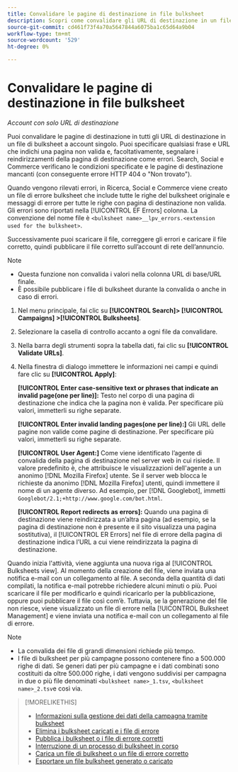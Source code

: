 ```yaml
---
title: Convalidare le pagine di destinazione in file bulksheet
description: Scopri come convalidare gli URL di destinazione in un file di bulksheet a account singolo.
source-git-commit: cd461f73f4a70a5647844a6075ba1c65d64a9b04
workflow-type: tm+mt
source-wordcount: '529'
ht-degree: 0%

---
```


# Convalidare le pagine di destinazione in file bulksheet

*Account con solo URL di destinazione*

Puoi convalidare le pagine di destinazione in tutti gli URL di destinazione in un file di bulksheet a account singolo. Puoi specificare qualsiasi frase e URL che indichi una pagina non valida e, facoltativamente, segnalare i reindirizzamenti della pagina di destinazione come errori. Search, Social e Commerce verificano le condizioni specificate e le pagine di destinazione mancanti (con conseguente errore HTTP 404 o &quot;Non trovato&quot;).

Quando vengono rilevati errori, in Ricerca, Social e Commerce viene creato un file di errore bulksheet che include tutte le righe del bulksheet originale e messaggi di errore per tutte le righe con pagina di destinazione non valida. Gli errori sono riportati nella [!UICONTROL EF Errors] colonna. La convenzione del nome file è `<bulksheet name>__lpv_errors.<extension used for the bulksheet>`.

Successivamente puoi scaricare il file, correggere gli errori e caricare il file corretto, quindi pubblicare il file corretto sull’account di rete dell’annuncio.

>[!NOTE]
>
>* Questa funzione non convalida i valori nella colonna URL di base/URL finale.
>* È possibile pubblicare i file di bulksheet durante la convalida o anche in caso di errori.


1. Nel menu principale, fai clic su **[!UICONTROL Search]> [!UICONTROL Campaigns] >[!UICONTROL Bulksheets]**.

1. Selezionare la casella di controllo accanto a ogni file da convalidare.

1. Nella barra degli strumenti sopra la tabella dati, fai clic su **[!UICONTROL Validate URLs]**.

1. Nella finestra di dialogo immettere le informazioni nei campi e quindi fare clic su **[!UICONTROL Apply]**:

   **[!UICONTROL Enter case-sensitive text or phrases that indicate an invalid page(one per line)]:** Testo nel corpo di una pagina di destinazione che indica che la pagina non è valida. Per specificare più valori, immetterli su righe separate.

   **[!UICONTROL Enter invalid landing pages(one per line):]** Gli URL delle pagine non valide come pagine di destinazione. Per specificare più valori, immetterli su righe separate.

   **[!UICONTROL User Agent:]** Come viene identificato l’agente di convalida della pagina di destinazione nel server web in cui risiede. Il valore predefinito è, che attribuisce le visualizzazioni dell&#39;agente a un anonimo [!DNL Mozilla Firefox] utente. Se il server web blocca le richieste da anonimo [!DNL Mozilla Firefox] utenti, quindi immettere il nome di un agente diverso. Ad esempio, per [!DNL Googlebot], immetti `Googlebot/2.1;+http://www.google.com/bot.html`.

   **[!UICONTROL Report redirects as errors]:** Quando una pagina di destinazione viene reindirizzata a un’altra pagina (ad esempio, se la pagina di destinazione non è presente e il sito visualizza una pagina sostitutiva), il [!UICONTROL ER Errors] nel file di errore della pagina di destinazione indica l’URL a cui viene reindirizzata la pagina di destinazione.

Quando inizia l&#39;attività, viene aggiunta una nuova riga al [!UICONTROL Bulksheets view]. Al momento della creazione del file, viene inviata una notifica e-mail con un collegamento al file. A seconda della quantità di dati compilati, la notifica e-mail potrebbe richiedere alcuni minuti o più. Puoi scaricare il file per modificarlo e quindi ricaricarlo per la pubblicazione, oppure puoi pubblicare il file così com’è. Tuttavia, se la generazione del file non riesce, viene visualizzato un file di errore nella [!UICONTROL Bulksheet Management] e viene inviata una notifica e-mail con un collegamento al file di errore.

>[!NOTE]
>
>* La convalida dei file di grandi dimensioni richiede più tempo.
>* I file di bulksheet per più campagne possono contenere fino a 500.000 righe di dati. Se generi dati per più campagne e i dati combinati sono costituiti da oltre 500.000 righe, i dati vengono suddivisi per campagna in due o più file denominati `<bulksheet name>_1.tsv`, `<bulksheet name>_2.tsv`e così via.


>[!MORELIKETHIS]
>
>* [Informazioni sulla gestione dei dati della campagna tramite bulksheet](bulksheet-about.md)
>* [Elimina i bulksheet caricati e i file di errore](bulksheet-delete.md)
>* [Pubblica i bulksheet o i file di errore corretti](bulksheet-post.md)
>* [Interruzione di un processo di bulksheet in corso](bulksheet-stop-job.md)
>* [Carica un file di bulksheet o un file di errore corretto](bulksheet-upload.md)
>* [Esportare un file bulksheet generato o caricato](bulksheet-export.md)

